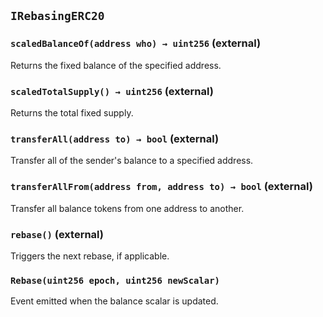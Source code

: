 ## `IRebasingERC20`






### `scaledBalanceOf(address who) → uint256` (external)

Returns the fixed balance of the specified address.




### `scaledTotalSupply() → uint256` (external)

Returns the total fixed supply.



### `transferAll(address to) → bool` (external)

Transfer all of the sender's balance to a specified address.




### `transferAllFrom(address from, address to) → bool` (external)

Transfer all balance tokens from one address to another.




### `rebase()` (external)

Triggers the next rebase, if applicable.




### `Rebase(uint256 epoch, uint256 newScalar)`

Event emitted when the balance scalar is updated.




